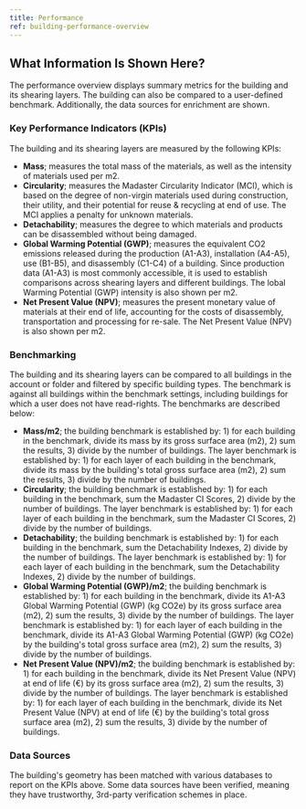 ```yaml
---
title: Performance
ref: building-performance-overview
---
```


## What Information Is Shown Here?
The performance overview displays summary metrics for the building and its shearing layers. The building can also be compared to a user-defined benchmark. Additionally, the data sources for enrichment are shown.

### Key Performance Indicators (KPIs)
The building and its shearing layers are measured by the following KPIs:

- **Mass**; measures the total mass of the materials, as well as the intensity of materials used per m2.
- **Circularity**; measures the Madaster Circularity Indicator (MCI), which is based on the degree of non-virgin materials used during construction, their utility, and their potential for reuse & recycling at end of use. The MCI applies a penalty for unknown materials.
- **Detachability**; measures the degree to which materials and products can be disassembled without being damaged.
- **Global Warming Potential (GWP)**; measures the equivalent CO2 emissions released during the production (A1-A3), installation (A4-A5), use (B1-B5), and disassembly (C1-C4) of a building. Since production data (A1-A3) is most commonly accessible, it is used to establish comparisons across shearing layers and different buildings. The lobal Warming Potential (GWP) intensity is also shown per m2. 
- **Net Present Value (NPV)**; measures the present monetary value of materials at their end of life, accounting for the costs of disassembly, transportation and processing for re-sale. The Net Present Value (NPV) is also shown per m2. 

### Benchmarking
The building and its shearing layers can be compared to all buildings in the account or folder and filtered by specific building types. The benchmark is against all buildings within the benchmark settings, including buildings for which a user does not have read-rights. The benchmarks are described below:

- **Mass/m2**; the building benchmark is established by: 1) for each building in the benchmark, divide its mass by its gross surface area (m2), 2) sum the results, 3) divide by the number of buildings. The layer benchmark is established by: 1) for each layer of each building in the benchmark, divide its mass by the building's total gross surface area (m2), 2) sum the results, 3) divide by the number of buildings.
- **Circularity**; the building benchmark is established by: 1) for each building in the benchmark, sum the Madaster CI Scores, 2) divide by the number of buildings. The layer benchmark is established by: 1) for each layer of each building in the benchmark, sum the Madaster CI Scores, 2) divide by the number of buildings. 
- **Detachability**; the building benchmark is established by: 1) for each building in the benchmark, sum the Detachability Indexes, 2) divide by the number of buildings. The layer benchmark is established by: 1) for each layer of each building in the benchmark, sum the Detachability Indexes, 2) divide by the number of buildings. 
- **Global Warming Potential (GWP)/m2**; the building benchmark is established by: 1) for each building in the benchmark, divide its A1-A3 Global Warming Potential (GWP) (kg CO2e) by its gross surface area (m2), 2) sum the results, 3) divide by the number of buildings. The layer benchmark is established by: 1) for each layer of each building in the benchmark, divide its A1-A3 Global Warming Potential (GWP) (kg CO2e) by the building's total gross surface area (m2), 2) sum the results, 3) divide by the number of buildings.
- **Net Present Value (NPV)/m2**; the building benchmark is established by: 1) for each building in the benchmark, divide its Net Present Value (NPV) at end of life (€) by its gross surface area (m2), 2) sum the results, 3) divide by the number of buildings. The layer benchmark is established by: 1) for each layer of each building in the benchmark, divide its Net Present Value (NPV) at end of life (€) by the building's total gross surface area (m2), 2) sum the results, 3) divide by the number of buildings.

### Data Sources
The building's geometry has been matched with various databases to report on the KPIs above. Some data sources have been verified, meaning they have trustworthy, 3rd-party verification schemes in place. 
